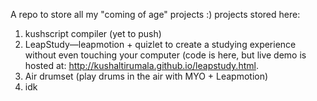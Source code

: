 A repo to store all my "coming of age" projects :)
projects stored here:
1. kushscript compiler (yet to push)
2. LeapStudy—leapmotion + quizlet to create a studying experience without even touching your computer (code is here, but live demo is hosted at: http://kushaltirumala.github.io/leapstudy.html.
3. Air drumset (play drums in the air with MYO + Leapmotion)
4. idk
